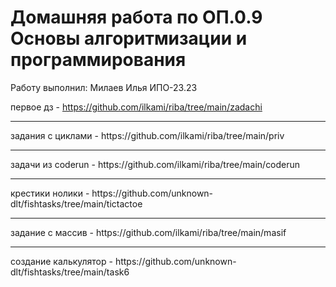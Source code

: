 # Домашняя работа по ОП.0.9 Основы алгоритмизации и программирования
Работу выполнил: Милаев Илья ИПО-23.23

первое дз - https://github.com/ilkami/riba/tree/main/zadachi
<hr>
задания с циклами - https://github.com/ilkami/riba/tree/main/priv
<hr>
задачи из coderun - https://github.com/ilkami/riba/tree/main/coderun
<hr>
крестики нолики - https://github.com/unknown-dlt/fishtasks/tree/main/tictactoe
<hr>
задание с массив - https://github.com/ilkami/riba/tree/main/masif
<hr>
создание калькулятор - https://github.com/unknown-dlt/fishtasks/tree/main/task6
